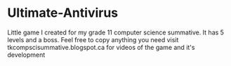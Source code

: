 # Ultimate-Antivirus
Little game I created for my grade 11 computer science summative. It has 5 levels and a boss. Feel free to copy anything you need visit tkcompscisummative.blogspot.ca for videos of the game and it's development
